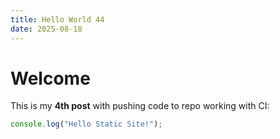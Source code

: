 ```yaml
---
title: Hello World 44
date: 2025-08-18
---
```


# Welcome
This is my **4th post** with pushing code to repo working with CI:

```js
console.log("Hello Static Site!");
